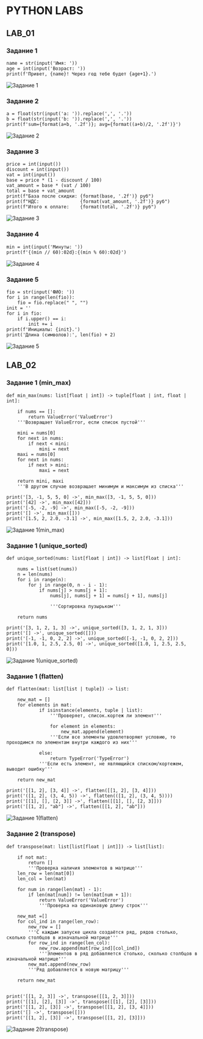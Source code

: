 # PYTHON LABS
## LAB_01
### Задание 1

```
name = str(input('Имя: '))
age = int(input('Возраст: '))
print(f'Привет, {name}! Через год тебе будет {age+1}.')
```

![Задание 1](/images/lab01/01_greeting.py.png)

### Задание 2

```
a = float(str(input('a: ')).replace(',', '.'))
b = float(str(input('b: ')).replace(',', '.'))
print(f'sum={format(a+b, '.2f')}; avg={format((a+b)/2, '.2f')}')
```

![Задание 2](/images/lab01/02_sum_avg.py.png)

### Задание 3

```
price = int(input())
discount = int(input())
vat = int(input())
base = price * (1 - discount / 100)
vat_amount = base * (vat / 100)
total = base + vat_amount
print(f"База после скидки: {format(base, '.2f')} руб")
print(f"НДС:               {format(vat_amount, '.2f')} руб")
print(f"Итого к оплате:    {format(total, '.2f')} руб")
```

![Задание 3](/images/lab01/03_discount_vat.py.png)

### Задание 4

```
min = int(input('Минуты: '))
print(f'{(min // 60):02d}:{(min % 60):02d}')
```

![Задание 4](images/lab01/04_minutes_to_hhmm.py.png)

### Задание 5

```
fio = str(input('ФИО: '))
for i in range(len(fio)):
    fio = fio.replace(" ", "")
init = ''
for i in fio:
    if i.upper() == i:
        init += i
print(f'Инициалы: {init}.')
print('Длина (символов):', len(fio) + 2)
```

![Задание 5](/images/lab01/05_initials_and_len.py.png)

## LAB_02

### Задание 1 (min_max)

```
def min_max(nums: list[float | int]) -> tuple[float | int, float | int]:

    if nums == []:
        return ValueError('ValueError') 
    '''Возвращает ValueError, если список пустой'''
    
    mini = nums[0]
    for next in nums:
        if next < mini:
            mini = next 
    maxi = nums[0]
    for next in nums:
        if next > mini:
            maxi = next 

    return mini, maxi 
    '''В другом случае возвращает минимум и максимум из списка'''

print('[3, -1, 5, 5, 0] ->', min_max([3, -1, 5, 5, 0]))
print('[42] ->', min_max([42]))
print('[-5, -2, -9] ->', min_max([-5, -2, -9]))
print('[] ->', min_max([]))
print('[1.5, 2, 2.0, -3.1] ->', min_max([1.5, 2, 2.0, -3.1]))
```

![Задание 1(min_max)](/images/lab02/01_arrays_min_max.png)

### Задание 1 (unique_sorted)

```
def unique_sorted(nums: list[float | int]) -> list[float | int]:

    nums = list(set(nums))
    n = len(nums)
    for i in range(n):
        for j in range(0, n - i - 1):
            if nums[j] > nums[j + 1]:
                nums[j], nums[j + 1] = nums[j + 1], nums[j]

                '''Сортировка пузырьком'''
                
    return nums

print('[3, 1, 2, 1, 3] ->', unique_sorted([3, 1, 2, 1, 3]))
print('[] ->', unique_sorted([]))
print('[-1, -1, 0, 2, 2] ->', unique_sorted([-1, -1, 0, 2, 2]))
print('[1.0, 1, 2.5, 2.5, 0] ->', unique_sorted([1.0, 1, 2.5, 2.5, 0]))
```

![Задание 1(unique_sorted)](/images/lab02/01_arrays_unique_sorted.png)

### Задание 1 (flatten)

```
def flatten(mat: list[list | tuple]) -> list:
    
    new_mat = []
    for elements in mat:
            if isinstance(elements, tuple | list):
                '''Проверяет, список.кортеж ли элемент'''

                for element in elements:
                    new_mat.append(element)
                '''Если все элементы удовлетворяют условию, то проходимся по элементам внутри каждого из них'''
                
            else:
                return TypeError('TypeError')
            '''Если есть элемент, не являющийся списком/кортежем, выводит ошибку'''

    return new_mat

print('[[1, 2], [3, 4]] ->', flatten([[1, 2], [3, 4]]))
print('([1, 2], (3, 4, 5)) ->', flatten(([1, 2], (3, 4, 5))))
print('[[1], [], [2, 3]] ->', flatten([[1], [], [2, 3]]))
print('[[1, 2], "ab"] ->', flatten([[1, 2], "ab"]))
```
![Задание 1(flatten)](/images/lab02/01_arrays_flatten.png)

### Задание 2 (transpose)

```
def transpose(mat: list[list[float | int]]) -> list[list]:

    if not mat:
        return []
        '''Проверка наличия элементов в матрице'''
    len_row = len(mat[0])
    len_col = len(mat)
    
    for num in range(len(mat) - 1):
        if len(mat[num]) != len(mat[num + 1]):
            return ValueError('ValueError')
            '''Проверка на одинаковую длину строк'''

    new_mat =[]
    for col_ind in range(len_row):
        new_row = []
        '''С каждым запуске цикла создаётся ряд, рядов столько, сколько столбцов в изначальной матрице'''
        for row_ind in range(len_col):
            new_row.append(mat[row_ind][col_ind])
            '''Элементов в ряд добавляется столько, сколько столбцов в изначальной матрице'''
        new_mat.append(new_row)
        '''Ряд добавляется в новую матрицу'''

    return new_mat


print('[[1, 2, 3]] ->', transpose([[1, 2, 3]]))
print('[[1], [2], [3]] ->', transpose([[1], [2], [3]]))
print('[[1, 2], [3]] ->', transpose([[1, 2], [3, 4]]))
print('[] ->', transpose([]))
print('[[1, 2], [3]] ->', transpose([[1, 2], [3]]))
```
![Задание 2(transpose)](/images/lab02/02_matrix_transpose.png)
